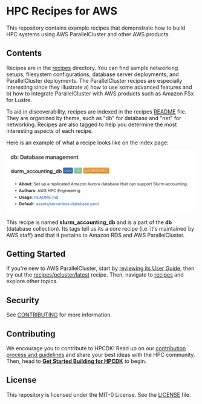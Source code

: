 # HPC Recipes for AWS

This repository contains example recipes that demonstrate how to build HPC systems using AWS ParallelCluster and other AWS products.

## Contents

Recipes are in the [recipes](./recipes/README.md) directory. You can find sample networking setups, filesystem configurations, database server deployments, and ParallelCluster deployments. The ParallelCluster recipes are especially interesting since they illustrate a) how to use some advanced features and b) how to integrate ParallelCluster with AWS products such as Amazon FSx for Lustre. 

To aid in discoverability, recipes are indexed in the recipes [README](./recipes/README.md) file. They are organized by theme, such as "db" for database and "net" for networking. Recipes are also tagged to help you determine the most interesting aspects of each recipe. 

Here is an example of what a recipe looks like on the index page:

![recipe](docs/media/recipe.png)

This recipe is named **slurm_accounting_db** and is a part of the **db** (database collection). Its tags tell us its a core recipe (i.e. it's maintained by AWS staff) and that it pertains to Amazon RDS and AWS ParallelCluster. 

## Getting Started

If you're new to AWS ParallelCluster, start by [reviewing its User Guide](https://docs.aws.amazon.com/parallelcluster/latest/ug/what-is-aws-parallelcluster.html), then try out the [recipes/pcluster/latest](./recipes/pcluster/latest/README.md) recipe. Then, navigate to [recipes](./recipes/README.md) and explore other topics. 

## Security

See [CONTRIBUTING](CONTRIBUTING.md#security-issue-notifications) for more information.

## Contributing

We encourage you to contribute to HPCDK! Read up on our [contribution process and guidelines](CONTRIBUTING.md) and share your best ideas with the HPC community. Then, head to **[Get Started Building for HPCDK](docs/start.md)** to begin. 

## License

This repository is licensed under the MIT-0 License. See the [LICENSE](LICENSE) file.

